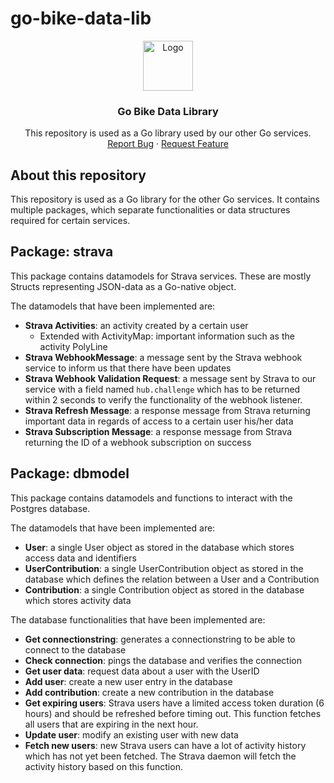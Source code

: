 # go-bike-data-lib 

<p align="center">
  <a href="https://github.com/bikedataproject/go-bike-data-lib">
    <img src="https://avatars3.githubusercontent.com/u/64870976?s=200&v=4" alt="Logo" width="80" height="80">
  </a>

  <h3 align="center">Go Bike Data Library</h3>

  <p align="center">
    This repository is used as a Go library used by our other Go services.
    <br />
    <a href="https://github.com/bikedataproject/go-bike-data-lib/issues">Report Bug</a>
    ·
    <a href="https://github.com/bikedataproject/go-bike-data-lib/issues">Request Feature</a>
  </p>
</p>

## About this repository

This repository is used as a Go library for the other Go services. It contains multiple packages, which separate functionalities or data structures required for certain services.

## Package: strava

This package contains datamodels for Strava services. These are mostly Structs representing JSON-data as a Go-native object.

The datamodels that have been implemented are:

- **Strava Activities**: an activity created by a certain user
  - Extended with ActivityMap: important information such as the activity PolyLine
- **Strava WebhookMessage**: a message sent by the Strava webhook service to inform us that there have been updates
- **Strava Webhook Validation Request**: a message sent by Strava to our service with a field named `hub.challenge` which has to be returned within 2 seconds to verify the functionality of the webhook listener.
- **Strava Refresh Message**: a response message from Strava returning important data in regards of access to a certain user his/her data
- **Strava Subscription Message**: a response message from Strava returning the ID of a webhook subscription on success

## Package: dbmodel

This package contains datamodels and functions to interact with the Postgres database.

The datamodels that have been implemented are:

- **User**: a single User object as stored in the database which stores access data and identifiers
- **UserContribution**: a single UserContribution object as stored in the database which defines the relation between a User and a Contribution
- **Contribution**: a single Contribution object as stored in the database which stores activity data

The database functionalities that have been implemented are:

- **Get connectionstring**: generates a connectionstring to be able to connect to the database
- **Check connection**: pings the database and verifies the connection
- **Get user data**: request data about a user with the UserID
- **Add user**: create a new user entry in the database
- **Add contribution**: create a new contribution in the database
- **Get expiring users**: Strava users have a limited access token duration (6 hours) and should be refreshed before timing out. This function fetches all users that are expiring in the next hour.
- **Update user**: modify an existing user with new data
- **Fetch new users**: new Strava users can have a lot of activity history which has not yet been fetched. The Strava daemon will fetch the activity history based on this function.
